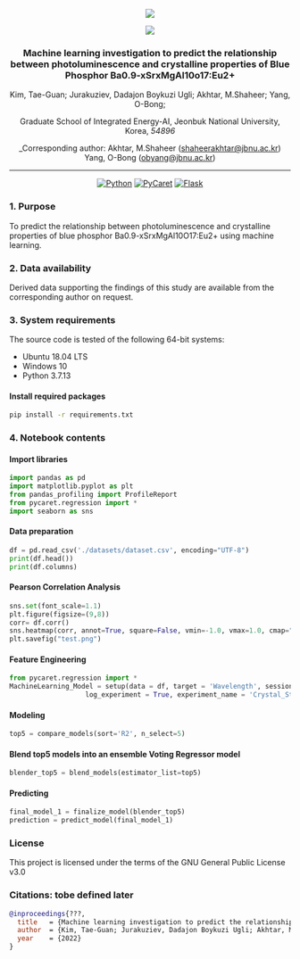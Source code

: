 <div align="center">

![](https://www.jbnu.ac.kr/kor/images/logo_tr.png)

![](http://eai.jbnu.ac.kr/assets/images/common/header-logo(1).png)

### Machine learning investigation to predict the relationship between photoluminescence and crystalline properties of Blue Phosphor Ba0.9-xSrxMgAl10o17:Eu2+

Kim, Tae-Guan; Jurakuziev, Dadajon Boykuzi Ugli; Akhtar, M.Shaheer; Yang, O-Bong;

Graduate School of Integrated Energy-AI, Jeonbuk National University, Korea, *54896*

_Corresponding author: Akhtar, M.Shaheer (shaheerakhtar@jbnu.ac.kr) Yang, O-Bong (obyang@jbnu.ac.kr)

______________________________________________________________________

[![Python](https://img.shields.io/badge/python-3.8.12-blue)](https://www.python.org/downloads/release/python-3610/)
[![PyCaret](https://img.shields.io/badge/pycaret-2.3.9-red)](https://github.com/tensorflow/tensorflow/releases/tag/v1.12.0)
[![Flask](https://img.shields.io/badge/explainerdashboard-0.4.0-green)](https://pypi.org/project/Flask/1.1.2/)

</div>

### 1. Purpose

To predict the relationship between photoluminescence and crystalline properties of blue phosphor Ba0.9-xSrxMgAl10O17:Eu2+ using machine learning.

### 2. Data availability

Derived data supporting the findings of this study are available from the corresponding author on request.

### 3. System requirements

The source code is tested of the following 64-bit systems:
- Ubuntu 18.04 LTS
- Windows 10
- Python 3.7.13

#### Install required packages

```bash
pip install -r requirements.txt
```

### 4. Notebook contents

#### Import libraries

```python
import pandas as pd
import matplotlib.pyplot as plt
from pandas_profiling import ProfileReport
from pycaret.regression import *
import seaborn as sns
```

#### Data preparation

```python
df = pd.read_csv('./datasets/dataset.csv', encoding="UTF-8")
print(df.head())
print(df.columns)
```

#### Pearson Correlation Analysis

```python
sns.set(font_scale=1.1)
plt.figure(figsize=(9,8))
corr= df.corr()
sns.heatmap(corr, annot=True, square=False, vmin=-1.0, vmax=1.0, cmap="BuGn",annot_kws={"size": 20}); #annot parameter fills the cells with the relative correlation coefficient, which ranges from -1 to 1
plt.savefig("test.png")
```

#### Feature Engineering

```python
from pycaret.regression import *
MachineLearning_Model = setup(data = df, target = 'Wavelength', session_id=123, train_size = 0.8,
                   log_experiment = True, experiment_name = 'Crystal_Structure_PL-Prediction')
```

#### Modeling

```python
top5 = compare_models(sort='R2', n_select=5)
```

#### Blend top5 models into an ensemble Voting Regressor model

```python
blender_top5 = blend_models(estimator_list=top5)
```

#### Predicting

```python
final_model_1 = finalize_model(blender_top5)
prediction = predict_model(final_model_1)
```

### License

This project is licensed under the terms of the GNU General Public License v3.0

### Citations: tobe defined later

```bibtex
@inproceedings{???,
  title   = {Machine learning investigation to predict the relationship between photoluminescence and crystalline properties of Blue Phosphor Ba0.9-xSrxMgAl10o17:Eu2+},
  author  = {Kim, Tae-Guan; Jurakuziev, Dadajon Boykuzi Ugli; Akhtar, M.Shaheer; Yang, O-Bong;},
  year    = {2022}
}
```
